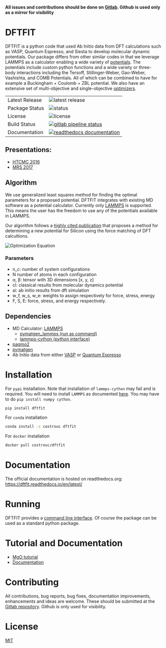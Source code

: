 **All issues and contributions should be done on
[Gitlab](https://gitlab.com/costrouc/dftfit). Github is used only as a
mirror for visibility**

# DFTFIT

DFTFIT is a python code that used Ab Initio data from DFT calculations
such as VASP, Quantum Espresso, and Siesta to develop molecular
dynamic potentials. Our package differs from other similar codes in
that we leverage LAMMPS as a calculator enabling a wide variety of
[potentials](https://dftfit.readthedocs.io/en/latest/potentials.html). The
potentials include custom python functions and a wide variety or
three-body interactions including the Tersoff, Stillinger-Weber,
Gao-Weber, Vashishta, and COMB Potentials. All of which can be
combined to have for example a Buckingham + Coulomb + ZBL
potential. We also have an extensive set of multi-objective and
single-objective
[optimizers](https://dftfit.readthedocs.io/en/latest/configuration.html#optimization).

<table>
<tr>
  <td>Latest Release</td>
  <td><img src="https://img.shields.io/pypi/v/dftfit.svg" alt="latest release"/></td>
</tr>
<tr>
  <td>Package Status</td>
  <td><img src="https://img.shields.io/pypi/status/dftfit.svg" alt="status" /></td>
</tr>
<tr>
  <td>License</td>
  <td><img src="https://img.shields.io/pypi/l/dftfit.svg" alt="license" /></td>
</tr>
<tr>
  <td>Build Status</td>
  <td> <a href="https://gitlab.com/costrouc/dftfit/pipelines"> <img
src="https://gitlab.com/costrouc/dftfit/badges/master/pipeline.svg"
alt="gitlab pipeline status" /> </a> </td>
</tr>
<tr>
  <td>Documentation</td>
  <td> <a href="https://dftfit.readthedocs.io/en/latest/"> <img src="https://readthedocs.org/projects/dftfit/badge/?version=latest" alt="readthedocs documentation" /> </a> </td>
</tr>
</table>

## Presentations:

 - [HTCMC 2016](https://speakerdeck.com/costrouc/dftfit-potential-generation-for-molecular-dynamics-calculations#)
 - [MRS 2017](https://speakerdeck.com/costrouc/dftfit-potential-generation-for-molecular-dynamics-calculations#)

## Algorithm

We use generalized least squares method for finding the optimal
parameters for a proposed potential. DFTFIT integrates with existing
MD software as a potential calculator. Currently only
[LAMMPS](http://lammps.sandia.gov/doc/Manual.html) is supported. This
means the user has the freedom to use any of the potentials available
in LAMMPS.

Our algorithm follows a
[highly cited publication](http://dx.doi.org/10.1063/1.1513312) that
proposes a method for determining a new potential for Silicon using the force matching of DFT calcultions.

![Optimization Equation](https://gitlab.com/costrouc/dftfit/raw/master/docs/images/equations.png)

### Parameters

 - n_c: number of system configurations
 - N number of atoms in each configuration
 - α, β: tensor with 3D dimensions [x, y, z]
 - cl: classical results from molecular dynamics potential
 - ai: ab initio results from dft simulation
 - w_f, w_s, w_e: weights to assign respectively for force, stress,
   energy
 - F, S, E: force, stress, and energy respectively.


Dependencies
------------

 - MD Calculator: [LAMMPS](http://lammps.sandia.gov/)
   - [pymatgen_lammps (run as command)](https://gitlab.com/costrouc/pymatgen-lammps)
   - [lammps-cython (python interface)](https://gitlab.com/costrouc/lammps-cython)
 - [pagmo2](https://github.com/esa/pagmo2)
 - [pymatgen](https://github.com/materialsproject/pymatgen/)
 - Ab Initio data from either [VASP](https://www.vasp.at/) or [Quantum
   Espresso](http://www.quantum-espresso.org/)

# Installation

For `pypi` installation. Note that installation of `lammps-cython` may
fail and is required. You will need to install ``LAMMPS`` as
documented
[here](https://costrouc.gitlab.io/lammps-cython/installation.html#pip). You may have to do `pip install numpy cython`.

```bash
pip install dftfit
```

For `conda` installation

```bash
conda install -c costrouc dftfit
```

For `docker` installation

```bash
docker pull costrouc/dftfit
```

# Documentation

The official documentation is hosted on readthedocs.org: https://dftfit.readthedocs.io/en/latest/

# Running

DFTFIT provides a [command line
interface](https://dftfit.readthedocs.io/en/latest/commands.html). Of
course the package can be used as a standard python package.

# Tutorial and Documentation

 - [MgO tutorial](https://dftfit.readthedocs.io/en/latest/tutorial.html)
 - [Documentation](https://dftfit.readthedocs.io/en/latest/index.html)

# Contributing

All contributions, bug reports, bug fixes, documentation improvements,
enhancements and ideas are welcome. These should be submitted at the
[Gitlab repository](https://gitlab.com/costrouc/lammps-cython). Github
is only used for visibility.

# License

[MIT](https://gitlab.com/costrouc/dftfit/blob/master/LICENSE.md)
